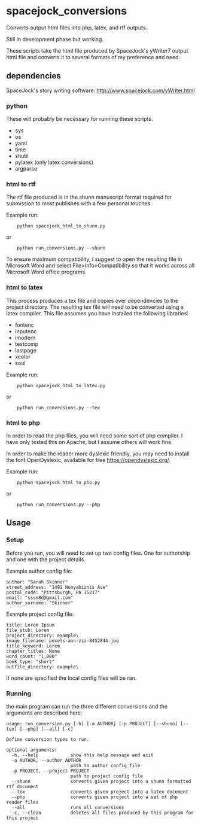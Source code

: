 # spacejock_conversions
Converts output html files into php, latex, and rtf outputs. 

Still in development phase but working.

These scripts take the html file produced by SpaceJock's yWriter7 output html file and converts it to several formats of my preference and need. 

## dependencies ##

SpaceJock's story writing software:
http://www.spacejock.com/yWriter.html

### python ###
These will probably be necessary for running these scripts.

* sys
* os
* yaml
* time
* shutil
* pylatex (only latex conversions)
* argparse

### html to rtf ###
The rtf file produced is in the shunn manuscript format required for submission to most publishes with a few personal touches. 

Example run:
```
	python spacejock_html_to_shunn.py
```
or 
```
	python run_conversions.py --shunn
```
To ensure maximum compatibility, I suggest to open the resulting file in Microsoft Word and select File>Info>Compatibility so that it works across all Microsoft Word office programs

### html to latex ###
This process produces a tex file and copies over dependencies to the project directory. The resulting tex file will need to be converted using a latex compiler. This file assumes you have installed the following libraries:
* fontenc
* inputenc
* lmodern
* textcomp
* lastpage
* xcolor
* soul

Example run:
```
	python spacejock_html_to_latex.py
```
or 
```
	python run_conversions.py --tex
```
### html to php ###
In order to read the php files, you will need some sort of php compiler. I have only tested this on Apache, but I assume others will work fine.

In order to make the reader more dyslexic friendly, you may need to install the font OpenDyslexic, available for free https://opendyslexic.org/.

Example run:
```
	python spacejock_html_to_php.py
```
or 
```
	python run_conversions.py --php
```

## Usage ##
### Setup ###
Before you run, you will need to set up two config files. One for authorship and one with the project details.

Example author config file:
```
author: "Sarah Skinner"
street_address: "1492 Nunyabiznis Ave"
postal_code: "Pittsburgh, PA 15217"
email: "sssm8d@gmail.com"
author_surname: "Skinner"
```

Example project config file:
```
title: Lorem Ipsum
file_stub: Lorem
project_directory: example\
image_filename: pexels-ann-zzz-8452844.jpg
title_keyword: Lorem
chapter_titles: None
word_count: "1,000"
book_type: "short"
outfile_directory: example\
```

If none are specified the local config files will be ran. 

### Running ###
the main program can run the three different conversions and the arguments are described here:
```
usage: run_conversion.py [-h] [-a AUTHOR] [-p PROJECT] [--shunn] [--tex] [--php] [--all] [-c]

Define conversion types to run.

optional arguments:
  -h, --help            show this help message and exit
  -a AUTHOR, --author AUTHOR
                        path to author config file
  -p PROJECT, --project PROJECT
                        path to project config file
  --shunn               converts given project into a shunn formatted rtf document
  --tex                 converts given project into a latex document
  --php                 converts given project into a set of php reader files
  --all                 runs all conversions
  -c, --clean           deletes all files produced by this program for this project
```